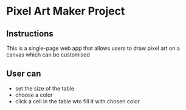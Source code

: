 # Pixel Art Maker Project


## Instructions

This is a single-page web app that allows users to draw pixel art on a canvas which can be customised

## User can 

* set the size of the table 
* choose a color
* click a cell in the table wto fill it with chosen color


